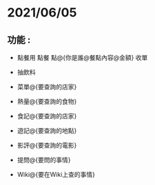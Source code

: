 # 2021/06/05 
## 功能 :
+ 點餐用 
  點餐
  點@{你是誰@餐點內容@金額}
  收單
  
+ 抽飲料
+ 菜單@{要查詢的店家}
+ 熱量@{要查詢的食物}
+ 食記@{要查詢的店家}
+ 遊記@{要查詢的地點}
+ 影評@{要查詢的電影}
+ 提問@{要問的事情}
+ Wiki@{要在Wiki上查的事情}
